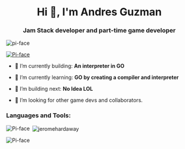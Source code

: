 <h1 align="center">Hi 👋, I'm Andres Guzman</h1>
<h3 align="center">Jam Stack developer and part-time game developer</h3>

<p align="left"> <img src="https://komarev.com/ghpvc/?username=Pi-face&label=Profile%20views&color=0e75b6&style=flat" alt="pi-face" /> </p>

<p align="left"> <a href="https://github.com/ryo-ma/github-profile-trophy"><img src="https://github-profile-trophy.vercel.app/?username=Pi-face" alt="Pi-face" /></a> </p>

- 🎥 I’m currently building: **An interpreter in GO**

- 🌱 I’m currently learning: **GO by creating a compiler and interpreter**

- 🎥 I’m building next: **No Idea LOL**

- 🤝 I’m looking for other game devs and collaborators.

<p align="left">
</p>

<h3 align="left">Languages and Tools:</h3>
<p align="left"> <a>
            <i class="devicon-javascript-plain colored"></i>
          </a> </p>

<p><img align="left" src="https://github-readme-stats.vercel.app/api/top-langs?username=Pi-face&show_icons=true&locale=en&layout=compact" alt="Pi-face" /></p>

<p>&nbsp;<img align="center" src="https://github-readme-stats.vercel.app/api?username=Pi-face&show_icons=true&locale=en" alt="jeromehardaway" /></p>

<p><img align="center" src="https://github-readme-streak-stats.herokuapp.com/?user=Pi-face&" alt="Pi-face" /></p>

